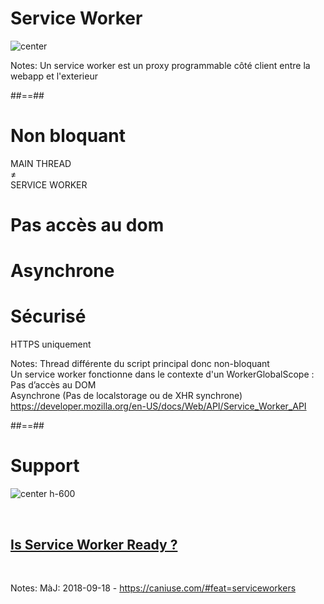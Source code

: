 # Service Worker

![center](./assets/images/service_worker_explain.svg)

Notes: Un service worker est un proxy programmable côté client entre la webapp et l'exterieur

##==##

<!-- .slide: data-background="./assets/images/grid_background.svg" -->

<div class="grid-worker">
    <div class="cell-1">
        <h1>Non bloquant</h1>
        MAIN THREAD
        <br>≠
        <br>
        SERVICE WORKER
    </div>
    <h1 class="cell-2">Pas accès au dom</h1>
    <h1 class="cell-3">Asynchrone</h1>
    <div class="cell-4">
        <h1>Sécurisé</h1>
        HTTPS uniquement
    </div>
</div>

Notes:
Thread différente du script principal donc non-bloquant<br />
Un service worker fonctionne dans le contexte d'un WorkerGlobalScope :<br />
Pas d’accès au DOM<br />
Asynchrone (Pas de localstorage ou de XHR synchrone)
https://developer.mozilla.org/en-US/docs/Web/API/Service_Worker_API

##==##

# Support

![center h-600](./assets/images/caniuse_serviceworker.png)

<br>
<h2 class="center"><a href="https://jakearchibald.github.io/isserviceworkerready/" target="_blank">Is Service Worker Ready ?</a></h2>
<br>

Notes:
MàJ: 2018-09-18 - https://caniuse.com/#feat=serviceworkers
